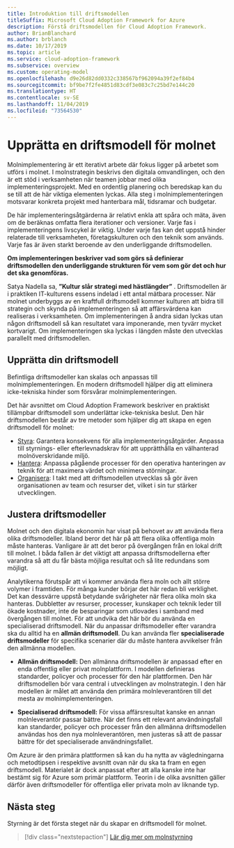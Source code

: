 ```yaml
---
title: Introduktion till driftsmodellen
titleSuffix: Microsoft Cloud Adoption Framework for Azure
description: Förstå driftsmodellen för Cloud Adoption Framework.
author: BrianBlanchard
ms.author: brblanch
ms.date: 10/17/2019
ms.topic: article
ms.service: cloud-adoption-framework
ms.subservice: overview
ms.custom: operating-model
ms.openlocfilehash: d9e26d82dd0332c338567bf962094a39f2ef84b4
ms.sourcegitcommit: bf9be7f2fe4851d83cdf3e083c7c25bd7e144c20
ms.translationtype: HT
ms.contentlocale: sv-SE
ms.lasthandoff: 11/04/2019
ms.locfileid: "73564530"
---
```

# <a name="establish-an-operating-model-for-the-cloud"></a>Upprätta en driftsmodell för molnet

Molnimplementering är ett iterativt arbete där fokus ligger på arbetet som utförs i molnet. I molnstrategin beskrivs den digitala omvandlingen, och den är ett stöd i verksamheten när teamen jobbar med olika implementeringsprojekt. Med en ordentlig planering och beredskap kan du se till att de här viktiga elementen lyckas. Alla steg i molnimplementeringen motsvarar konkreta projekt med hanterbara mål, tidsramar och budgetar.

De här implementeringsåtgärderna är relativt enkla att spåra och mäta, även om de beräknas omfatta flera iterationer och versioner. Varje fas i implementeringens livscykel är viktig. Under varje fas kan det uppstå hinder relaterade till verksamheten, företagskulturen och den teknik som används. Varje fas är även starkt beroende av den underliggande driftsmodellen.

**Om implementeringen beskriver vad som görs så definierar driftsmodellen den underliggande strukturen för vem som gör det och hur det ska genomföras.**

Satya Nadella sa, **”Kultur slår strategi med hästlängder”** . Driftsmodellen är i praktiken IT-kulturens essens indelad i ett antal mätbara processer. När molnet underbyggs av en kraftfull driftsmodell kommer kulturen att bidra till strategin och skynda på implementeringen så att affärsvärdena kan realiseras i verksamheten. Om implementeringen å andra sidan lyckas utan någon driftsmodell så kan resultatet vara imponerande, men tyvärr mycket kortvarigt. Om implementeringen ska lyckas i längden måste den utvecklas parallellt med driftsmodellen.

## <a name="establish-your-operating-model"></a>Upprätta din driftsmodell

Befintliga driftsmodeller kan skalas och anpassas till molnimplementeringen. En modern driftsmodell hjälper dig att eliminera icke-tekniska hinder som försvårar molnimplementeringen.

Det här avsnittet om Cloud Adoption Framework beskriver en praktiskt tillämpbar driftsmodell som underlättar icke-tekniska beslut. Den här driftsmodellen består av tre metoder som hjälper dig att skapa en egen driftsmodell för molnet:

- [Styra](../govern/index.md): Garantera konsekvens för alla implementeringsåtgärder. Anpassa till styrnings- eller efterlevnadskrav för att upprätthålla en välhanterad molnöverskridande miljö.
- [Hantera](../manage/index.md): Anpassa pågående processer för den operativa hanteringen av teknik för att maximera värdet och minimera störningar.
- [Organisera](../organize/index.md): I takt med att driftsmodellen utvecklas så gör även organisationen av team och resurser det, vilket i sin tur stärker utvecklingen.

## <a name="align-operating-models"></a>Justera driftsmodeller

Molnet och den digitala ekonomin har visat på behovet av att använda flera olika driftsmodeller. Ibland beror det här på att flera olika offentliga moln måste hanteras. Vanligare är att det beror på övergången från en lokal drift till molnet. I båda fallen är det viktigt att anpassa driftsmodellerna efter varandra så att du får bästa möjliga resultat och så lite redundans som möjligt.

Analytikerna förutspår att vi kommer använda flera moln och allt större volymer i framtiden. För många kunder börjar det här redan bli verklighet. Det kan dessvärre uppstå betydande svårigheter när flera olika moln ska hanteras. Dubbletter av resurser, processer, kunskaper och teknik leder till ökade kostnader, inte de besparingar som utlovades i samband med övergången till molnet. För att undvika det här bör du använda en specialiserad driftsmodell. När du anpassar driftsmodeller efter varandra ska du alltid ha en **allmän driftsmodell**. Du kan använda fler **specialiserade driftsmodeller** för specifika scenarier där du måste hantera avvikelser från den allmänna modellen.

- **Allmän driftsmodell:** Den allmänna driftsmodellen är anpassad efter en enda offentlig eller privat molnplattform. I modellen definieras standarder, policyer och processer för den här plattformen. Den här driftsmodellen bör vara central i utvecklingen av molnstrategin. I den här modellen är målet att använda den primära molnleverantören till det mesta av molnimplementeringen.

- **Specialiserad driftsmodell:** För vissa affärsresultat kanske en annan molnleverantör passar bättre. När det finns ett relevant användningsfall kan standarder, policyer och processer från den allmänna driftsmodellen användas hos den nya molnleverantören, men justeras så att de passar bättre för det specialiserade användningsfallet.

Om Azure är den primära plattformen så kan du ha nytta av vägledningarna och metodtipsen i respektive avsnitt ovan när du ska ta fram en egen driftsmodell. Materialet är dock anpassat efter att alla kanske inte har bestämt sig för Azure som primär plattform. Teorin i de olika avsnitten gäller därför även driftsmodeller för offentliga eller privata moln av liknande typ.

## <a name="next-steps"></a>Nästa steg

Styrning är det första steget när du skapar en driftsmodell för molnet.

> [!div class="nextstepaction"]
> [Lär dig mer om molnstyrning](../govern/index.md)
